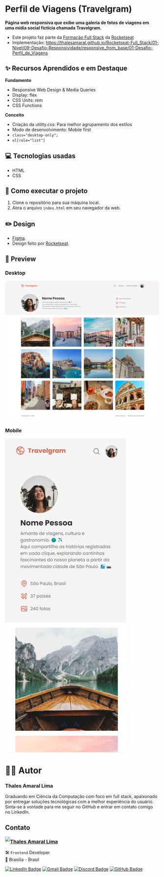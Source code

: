 # Perfil de Viagens (Travelgram)

**Página web responsiva que exibe uma galeria de fotos de viagens em uma mídia social fictícia chamada Travelgram.**

- Este projeto faz parte da [Formação Full Stack](https://github.com/thalesamaral/Rocketseat-Full_Stack/tree/main) da [Rocketseat](https://www.rocketseat.com.br/)
- Implementação: https://thalesamaral.github.io/Rocketseat-Full_Stack/01-Nivel/09-Desafio-Responsividade/responsive_from_base/01-Desafio-Perfil_de_Viagens

## ✨ Recursos Aprendidos e em Destaque

**Fundamento**
- Responsive Web Design & Media Queries
- Display: flex
- CSS Units: rem
- CSS Functions

**Conceito**
- Criação da utility.css: Para melhor agrupamento dos estilos
- Modo de desenvolvimento: Mobile first
- `class="desktop-only";`
- `ul[role="list"]`

## 💻 Tecnologias usadas

- HTML
- CSS

## 📝 Como executar o projeto

1. Clone o repositório para sua máquina local.
2. Abra o arquivo `index.html` em seu navegador da web.

## ✏️ Design

- [Figma](https://www.figma.com/community/file/1392188119249243534).
- Design feito por [Rocketseat](https://www.rocketseat.com.br/).

## 👀 Preview

### Desktop
![Prévia de Página com fotos de viagens em uma mídia social chamada Travelgram](../01-Desafio-Perfil_de_Viagens/assets/readme/Preview-Perfil_de_Viagens.jpeg)

### Mobile
![Prévia de Página com fotos de viagens em uma mídia social chamada Travelgram](../01-Desafio-Perfil_de_Viagens/assets/readme/Preview-Perfil_de_Viagens-mobile.jpeg)

# 👨‍💻 Autor

### Thales Amaral Lima
Graduando em Ciência da Computação com foco em full stack, apaixonado por entregar soluções tecnológicas com a melhor experiência do usuário.
Sinta-se à vontade para me seguir no GitHub e entrar em contato comigo no LinkedIn.

## Contato

<img align="left" src="https://www.github.com/thalesamaral.png?size=150">

### [**Thales Amaral Lima**](https://github.com/thalesamaral)

🛠 `Frontend` Developer <br>
📍 Brasília - Brasil

<a href="https://www.linkedin.com/in/thales-amaral-lima"><img src="https://img.shields.io/badge/LinkedIn-0077B5?style=flat&logo=linkedin&logoColor=white" alt="LinkedIn Badge" height="25"></a>&nbsp;<a href="mailto:thaleslima225@gmail.com"><img src="https://img.shields.io/badge/Gmail-D14836?style=flat&logo=gmail&logoColor=white" alt="Gmail Badge" height="25"></a>&nbsp;<a href="#"><img src="https://img.shields.io/badge/Discord-%237289DA.svg?logo=discord&logoColor=white" title="Thales Amaral#0416" alt="Discord Badge" height="25"></a>&nbsp;<a href="https://www.github.com/thalesamaral"><img src="https://img.shields.io/badge/GitHub-100000?style=flat&logo=github&logoColor=white" alt="GitHub Badge" height="25"></a>&nbsp;<br clear="left"/>